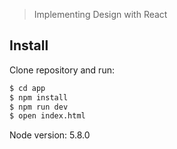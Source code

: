 > Implementing Design with React

## Install

Clone repository and run:

```sh
$ cd app
$ npm install
$ npm run dev
$ open index.html
```

Node version: 5.8.0




